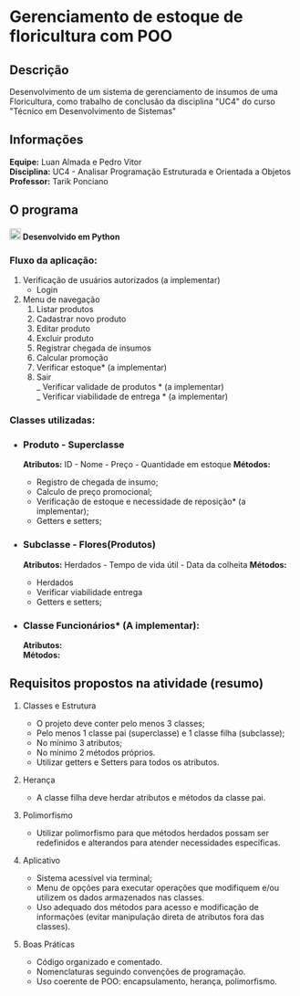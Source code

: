# Gerenciamento de estoque de floricultura com POO 
## Descrição
Desenvolvimento de um sistema de gerenciamento de insumos de uma Floricultura, como trabalho de conclusão da disciplina "UC4" do curso "Técnico em Desenvolvimento de Sistemas"

## Informações
**Equipe:** Luan Almada e Pedro Vitor  
**Disciplina:** UC4 - Analisar Programação Estruturada e Orientada a Objetos  
**Professor:** Tarik Ponciano 

## O programa
<h4><img src="https://cdn.jsdelivr.net/gh/devicons/devicon@latest/icons/python/python-original.svg" height="20px"/> Desenvolvido em Python </h4>

### Fluxo da aplicação:

1. Verificação de usuários autorizados (a implementar)
    - Login
2. Menu de navegação
    1. Listar produtos
    2. Cadastrar novo produto
    3. Editar produto
    4. Excluir produto
    5. Registrar chegada de insumos
    6. Calcular promoção
    7. Verificar estoque* (a implementar)
    8. Sair  
    _ Verificar validade de produtos * (a implementar)  
    _ Verificar viabilidade de entrega * (a implementar)

### Classes utilizadas:
- ### Produto - Superclasse 
    **Atributos:** ID - Nome - Preço - Quantidade em estoque 
    **Métodos:**
    - Registro de chegada de insumo;
    - Calculo de preço promocional;
    - Verificação de estoque e necessidade de reposição* (a implementar);
    - Getters e setters;

- ### Subclasse - Flores(Produtos)
    **Atributos:**  Herdados - Tempo de vida útil - Data da colheita
    **Métodos:**
    - Herdados
    - Verificar viabilidade entrega
    - Getters e setters;
- ### Classe Funcionários* (A implementar): 
    **Atributos:**  
    **Métodos:**

## Requisitos propostos na atividade (resumo)
1. Classes e Estrutura
    - O projeto deve conter pelo menos 3 classes;
    - Pelo menos 1 classe pai (superclasse) e 1 classe filha (subclasse);
    - No mínimo 3 atributos;
    - No mínimo 2 métodos próprios.
    - Utilizar getters e Setters para todos os atributos.

2. Herança
    - A classe filha deve herdar atributos e métodos da classe pai.

3. Polimorfismo
    - Utilizar polimorfismo para que métodos herdados possam ser redefinidos e alterandos para atender necessidades específicas.

4. Aplicativo
    - Sistema acessível via terminal;
    - Menu de opções para executar operações que modifiquem e/ou utilizem os dados armazenados nas classes.
    - Uso adequado dos métodos para acesso e modificação de informações (evitar manipulação direta de atributos fora das classes).

5. Boas Práticas
    - Código organizado e comentado.
    - Nomenclaturas seguindo convenções de programação.
    - Uso coerente de POO: encapsulamento, herança, polimorfismo.
